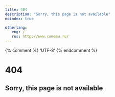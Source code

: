```yaml
---
title: 404
description: "Sorry, this page is not available"
noindex: true

otherlang:
   eng: /
   rus: http://www.conemu.ru/
---
```


{% comment %} ‘UTF-8’ {% endcomment %}

# 404

## Sorry, this page is not available
